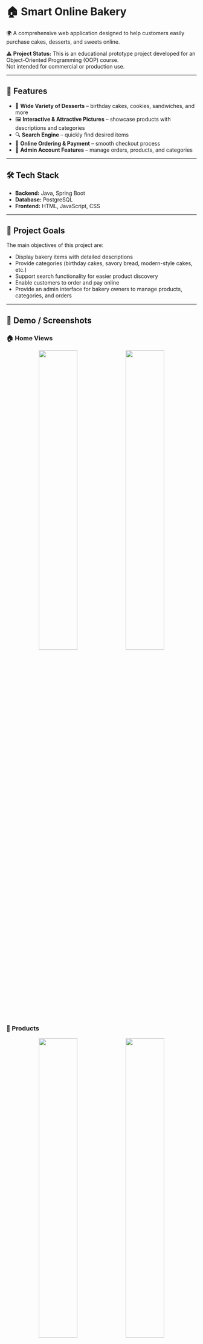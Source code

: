 # 🏠 Smart Online Bakery

🌍 A comprehensive web application designed to help customers easily purchase cakes, desserts, and sweets online.  

⚠️ **Project Status:** This is an educational prototype project developed for an Object-Oriented Programming (OOP) course.  
Not intended for commercial or production use.  

---

## 🌟 Features
- 🎯 **Wide Variety of Desserts** – birthday cakes, cookies, sandwiches, and more  
- 🖼️ **Interactive & Attractive Pictures** – showcase products with descriptions and categories  
- 🔍 **Search Engine** – quickly find desired items  
- 🛒 **Online Ordering & Payment** – smooth checkout process  
- 👥 **Admin Account Features** – manage orders, products, and categories  

---

## 🛠️ Tech Stack
- **Backend:** Java, Spring Boot  
- **Database:** PostgreSQL  
- **Frontend:** HTML, JavaScript, CSS  

---

## 📂 Project Goals
The main objectives of this project are:  
- Display bakery items with detailed descriptions  
- Provide categories (birthday cakes, savory bread, modern-style cakes, etc.)  
- Support search functionality for easier product discovery  
- Enable customers to order and pay online  
- Provide an admin interface for bakery owners to manage products, categories, and orders  

---

## 📸 Demo / Screenshots

### 🏠 Home Views
<p align="center">
  <img src="https://github.com/user-attachments/assets/e7bd0ed0-9092-4342-adf9-07da410c77f6" width="45%" />
  <img src="https://github.com/user-attachments/assets/c0f788f6-6fb7-4bdd-8b24-8c501a5b920b" width="45%" />
</p>

### 🍪 Products
<p align="center">
  <img src="https://github.com/user-attachments/assets/ead0953c-0d88-4275-b32e-42055ffa7eb5" width="45%" />
  <img src="https://github.com/user-attachments/assets/f1815cc5-74b8-49f9-8e07-0d79b432edfb" width="45%" />
</p>

### 🛒Cart 
<p align="center">
  <img src="https://github.com/user-attachments/assets/25d67dd9-e699-4798-ac10-7ce929ee0943" width="45%" />
  <img src="https://github.com/user-attachments/assets/24b0c620-564d-4fc7-a80c-a194de4c2a62" width="45%" />
</p>

### ⚙️ Admin Dashboard
<p align="center">
  <img src="https://github.com/user-attachments/assets/0c17d0d6-6443-4bb3-9acd-53e572efe2e3" width="60%" />
</p>

---

## 🚀 Getting Started

### ✅ Prerequisites
- Java 17+  
- Maven  
- PostgreSQL  
- Git  

---

## ⚠️ Known Issues / Limitations
- Authentication is basic (admin vs customer) → no advanced role system yet  
- Payment gateway is a mockup (not real transaction)  
- UI is prototype-level, not optimized for mobile  
- Limited product attributes (no allergen info, calorie details, etc.)  
- No multi-language support  

---

## 👥 Development Team
**Team Bakery Dreamers 🍞🎂**  
- Nguyễn Ngọc Dung  
- Nguyễn Đức Hiếu  
- Nguyễn Minh Xuân  

---

## 🔮 Future Roadmap
- 🌐 Multi-language interface (Japanese, English, Vietnamese)  
- 📦 Integration with real online payment gateway  
- 📊 Advanced admin dashboard with sales analytics  
- 📱 Mobile app (React Native / Flutter)  
- 🛵 Delivery tracking system integration  
- 🎂 Personalized recommendation system (ML-based)  
- 📷 Customer review system with photo uploads  
- 🧾 Discount codes and membership program  
